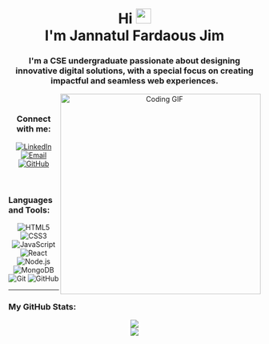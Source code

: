 <h1 align="center">Hi <img src="https://user-images.githubusercontent.com/42378118/110234147-e3259600-7f4e-11eb-95be-0c4047144dea.gif" width="30"><br> I'm Jannatul Fardaous Jim</h1>
<h3 align="center">I'm a CSE undergraduate passionate about designing innovative digital solutions, with a special focus on creating impactful and seamless web experiences.</h3>
<p align="center"> 
<img align="right" src="https://media4.giphy.com/media/v1.Y2lkPTc5MGI3NjExaDlhaW4yeHJlOTYzbWt1OTRkNWN4aW9kZTF6YnNkb2l3b3lzYmN4dSZlcD12MV9pbnRlcm5hbF9naWZfYnlfaWQmY3Q9Zw/RjeDtSXMWo5DL3RmlU/giphy.gif" alt="Coding GIF" width="400">
</p>
<br>

<h3 align="center">Connect with me:</h3>
<p align="center">
   <a href="https://www.linkedin.com/in/jannatul-fardaous-jim-0b7851256/" target="_blank">
    <img src="https://img.shields.io/badge/LinkedIn-0077B5?style=for-the-badge&logo=linkedin&logoColor=white" alt="LinkedIn" />
  </a>
  <a href="jannatulfardaousjim@gmail.com" target="_blank">
    <img src="https://img.shields.io/badge/Email-D14836?style=for-the-badge&logo=gmail&logoColor=white" alt="Email" />
  </a>
  <a href="https://github.com/JannatJimu" target="_blank">
    <img src="https://img.shields.io/badge/GitHub-181717?style=for-the-badge&logo=github&logoColor=white" alt="GitHub" />
  </a></p>

<br>

### Languages and Tools:
<p align="center">
   <img src="https://img.shields.io/badge/HTML5-E34F26?style=for-the-badge&logo=html5&logoColor=white" alt="HTML5" />
  <img src="https://img.shields.io/badge/CSS3-1572B6?style=for-the-badge&logo=css3&logoColor=white" alt="CSS3" />
  <img src="https://img.shields.io/badge/JavaScript-F7DF1E?style=for-the-badge&logo=javascript&logoColor=black" alt="JavaScript" />
  <img src="https://img.shields.io/badge/React-61DAFB?style=for-the-badge&logo=react&logoColor=black" alt="React" /><br>
  <img src="https://img.shields.io/badge/Node.js-339933?style=for-the-badge&logo=node.js&logoColor=white" alt="Node.js" />
  <img src="https://img.shields.io/badge/MongoDB-47A248?style=for-the-badge&logo=mongodb&logoColor=white" alt="MongoDB" />
  <img src="https://img.shields.io/badge/Git-F05032?style=for-the-badge&logo=git&logoColor=white" alt="Git" />
  <img src="https://img.shields.io/badge/GitHub-181717?style=for-the-badge&logo=github&logoColor=white" alt="GitHub" /></p>

---

### My GitHub Stats:
<p align="center">
  <img src="https://github-readme-stats.vercel.app/api?username=JannatJimu&show_icons=true&theme=radical"><br>
  <img src="https://github-readme-stats.vercel.app/api/top-langs/?username=JannatJimu&layout=compact&theme=radical">
</p>


